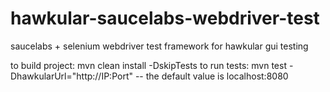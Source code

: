 # hawkular-saucelabs-webdriver-test

saucelabs + selenium webdriver test framework for hawkular gui testing

to build project: mvn clean install -DskipTests
to run tests: mvn test -DhawkularUrl="http://IP:Port" -- the default value is localhost:8080
